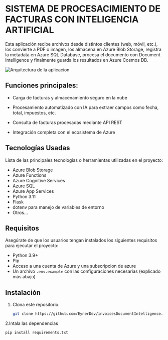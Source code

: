 # SISTEMA DE PROCESACIMIENTO DE FACTURAS CON INTELIGENCIA ARTIFICIAL
Esta aplicación recibe archivos desde distintos clientes (web, móvil, etc.), los convierte a PDF o imagen, los almacena en Azure Blob Storage, registra la metadata en Azure SQL Database, procesa el documento con Document Intelligence y finalmente guarda los resultados en Azure Cosmos DB.


![Arquitectura de la aplicacion](muestras/samples/Untitled-2025-09-16-0115.png)
## Funciones principales:

-  Carga de facturas y almacenamiento seguro en la nube
   
- Procesamiento automatizado con IA para extraer campos como fecha, total, impuestos, etc.
   
- Consulta de facturas procesadas mediante API REST
   
- Integración completa con el ecosistema de Azure

## Tecnologías Usadas

Lista de las principales tecnologías o herramientas utilizadas en el proyecto:
- Azure Blob Storage
- Azure Functions
- Azure Cognitive Services
- Azure SQL
- Azure App Services
- Python 3.11
- Flask
- dotenv para manejo de variables de entorno
- Otros...



## Requisitos

Asegúrate de que los usuarios tengan instalados los siguientes requisitos para ejecutar el proyecto:

- Python 3.9+
- Pip
- Acceso a una cuenta de Azure y una subscripcion de azure 
- Un archivo `.env.example` con las configuraciones necesarias (explicado más abajo)

## Instalación

1. Clona este repositorio:
   ```bash
   git clone https://github.com/EynerDev/invoicesDocumentIntelligence.git

2.Intala las dependencias
  ```bash
  pip install requirements.txt




  
